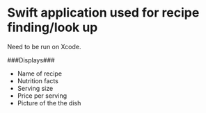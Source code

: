 # Swift application used for recipe finding/look up

Need to be run on Xcode.


###Displays###
* Name of recipe 
* Nutrition facts
* Serving size
* Price per serving
* Picture of the the dish
